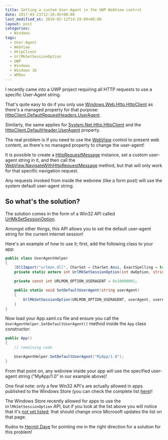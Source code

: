 ```yaml
---
title: Setting a custom User-Agent in the UWP WebView control
date: 2017-03-21T12:10:45+00:00
last_modified_at: 2019-02-12T14:29:00+00:00
layout: post
categories:
  - Windows
tags:
  - User-Agent
  - WebView
  - HttpClient
  - UrlMkSetSessionOption
  - UWP
  - Windows
  - Windows 10
  - WPDev
---
```

I recently came into a UWP project requiring all HTTP requests to use a specific User-Agent string.

That's quite easy to do if you only use [Windows.Web.Http.HttpClient](https://docs.microsoft.com/en-us/uwp/api/windows.web.http.httpclient?wt.mc_id=MVP) as there's a managed property for that purpose: [HttpClient.DefaultRequestHeaders.UserAgent](https://docs.microsoft.com/en-us/uwp/api/windows.web.http.headers.httprequestheadercollection#Windows_Web_Http_Headers_HttpRequestHeaderCollection_UserAgent?wt.mc_id=MVP).

Similarly, the same applies for [System.Net.Http.HttpClient](https://docs.microsoft.com/en-us/dotnet/core/api/system.net.http.httpclient?wt.mc_id=MVP) and the [HttpClient.DefaultHeader.UserAgent](https://docs.microsoft.com/en-us/dotnet/core/api/system.net.http.headers.httprequestheaders#System_Net_Http_Headers_HttpRequestHeaders_UserAgent?wt.mc_id=MVP) property.

The real problem is if you need to use the [WebView](https://docs.microsoft.com/en-us/uwp/api/windows.ui.xaml.controls.webview?wt.mc_id=MVP) control to present web content, as there's no managed property to change the user-agent!

It is possible to create a [HttpRequestMessage](https://docs.microsoft.com/en-us/uwp/api/windows.web.http.httprequestmessage?wt.mc_id=MVP) instance, set a custom user-agent string in it, and then call the [WebView.NavigateWithHttpRequestMessage](https://docs.microsoft.com/en-us/uwp/api/windows.ui.xaml.controls.webview#Windows_UI_Xaml_Controls_WebView_NavigateWithHttpRequestMessage_Windows_Web_Http_HttpRequestMessage_?wt.mc_id=MVP) method, but that will only work for that specific navigation request.

Any requests invoked from inside the webview (like a form post) will use the system default user-agent string.

## So what's the solution?

The solution comes in the form of a Win32 API called [UrlMkSetSessionOption](https://msdn.microsoft.com/en-us/library/ms775125(v=vs.85).aspx).

Amongst other things, this API allows you to set the default user-agent string for the current internet session!

Here's an example of how to use it; first, add the following class to your app:

```csharp
public class UserAgentHelper
{
    [DllImport("urlmon.dll", CharSet = CharSet.Ansi, ExactSpelling = true)]
    private static extern int UrlMkSetSessionOption(int dwOption, string pBuffer, int dwBufferLength, int dwReserved);

    private const int URLMON_OPTION_USERAGENT = 0x10000001;

    public static void SetDefaultUserAgent(string userAgent)
    {
        UrlMkSetSessionOption(URLMON_OPTION_USERAGENT, userAgent, userAgent.Length, 0);
    }
}
```

Now load your App.xaml.cs file and ensure you call the `UserAgentHelper.SetDefaultUserAgent()` method inside the `App` class constructor:

```csharp
public App()
{
    // remaining code

    UserAgentHelper.SetDefaultUserAgent("MyApp/1.0");
}
```

From that point on, any webview inside your app will use the specified user-agent string ("MyApp/1.0" in our example above)!

One final note: only a few Win32 API's are actually allowed in apps published to the Windows Store (you can check the complete list [here](https://msdn.microsoft.com/en-us/library/windows/apps/mt644399.aspx))!

The Windows Store recently allowed for apps to use the `UrlMkSetSessionOption` API, but if you look at the list above you will notice that it's [not yet listed](https://msdn.microsoft.com/en-us/library/windows/apps/mt644399.aspx#_urlmon.dll); that should change once Microsoft updates the list on that page.

Kudos to [Hermit Dave](https://twitter.com/hermitdave) for pointing me in the right direction for a solution for this problem!